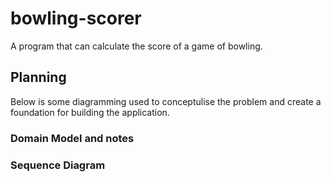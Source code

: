 # bowling-scorer
A program that can calculate the score of a game of bowling. 

## Planning 

Below is some diagramming used to conceptulise the problem and create a foundation for building the application. 

### Domain Model and notes

### Sequence Diagram
